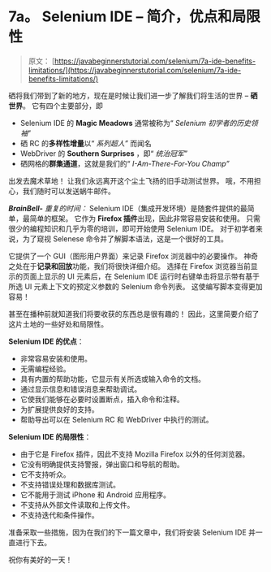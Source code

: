 # 7a。 Selenium IDE – 简介，优点和局限性

> 原文： [https://javabeginnerstutorial.com/selenium/7a-ide-benefits-limitations/](https://javabeginnerstutorial.com/selenium/7a-ide-benefits-limitations/)

硒将我们带到了新的地方，现在是时候让我们进一步了解我们将生活的世界 – **硒世界**。 它有四个主要部分，即

*   Selenium IDE 的 **Magic Meadows** 通常被称为“ *Selenium 初学者的历史领袖*”
*   硒 RC 的**多样性增量**以“ *系列超人”* 而闻名
*   WebDriver 的 **Southern Surprises** ，即“ *统治冠军”*
*   硒网格的**群集通道**，这就是我们的“ *I-Am-There-For-You Champ”*

出发去魔术草地！ 让我们永远离开这个尘土飞扬的旧手动测试世界。 哦，不用担心，我们随时可以发送蜗牛邮件。

***BrainBell-*** *重复的时间：* Selenium IDE（集成开发环境）是随套件提供的最简单，最简单的框架。 它作为 **Firefox 插件**出现，因此非常容易安装和使用。 只需很少的编程知识和几乎为零的培训，即可开始使用 Selenium IDE。 对于初学者来说，为了窥视 Selenese 命令并了解脚本语法，这是一个很好的工具。

它提供了一个 GUI（图形用户界面）来记录 Firefox 浏览器中的必要操作。 神奇之处在于**记录和回放**功能，我们将很快详细介绍。 选择在 Firefox 浏览器当前显示的页面上显示的 UI 元素后，在 Selenium IDE 运行时右键单击将显示带有基于所选 UI 元素上下文的预定义参数的 Selenium 命令列表。 这使编写脚本变得更加容易！

甚至在播种前就知道我们将要收获的东西总是很有趣的！ 因此，这里简要介绍了这片土地的一些好处和局限性。

**Selenium IDE 的优点**：

*   非常容易安装和使用。
*   无需编程经验。
*   具有内置的帮助功能，它显示有关所选或输入命令的文档。
*   通过显示信息和错误消息来帮助调试。
*   它使我们能够在必要时设置断点，插入命令和注释。
*   为扩展提供良好的支持。
*   帮助导出可以在 Selenium RC 和 WebDriver 中执行的测试。

**Selenium IDE 的局限性**：

*   由于它是 Firefox 插件，因此不支持 Mozilla Firefox 以外的任何浏览器。
*   它没有明确提供支持警报，弹出窗口和导航的帮助。
*   它不支持听众。
*   不支持错误处理和数据库测试。
*   它不能用于测试 iPhone 和 Android 应用程序。
*   不支持从外部文件读取和上传文件。
*   不支持迭代和条件操作。

准备采取一些措施，因为在我们的下一篇文章中，我们将安装 Selenium IDE 并一直进行下去。

祝你有美好的一天！

